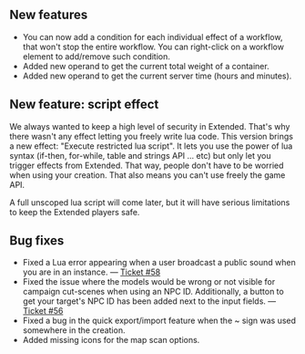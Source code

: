 ## New features

- You can now add a condition for each individual effect of a workflow, that won't stop the entire workflow. You can right-click on a workflow element to add/remove such condition.
- Added new operand to get the current total weight of a container.
- Added new operand to get the current server time (hours and minutes).

## New feature: script effect

We always wanted to keep a high level of security in Extended. That's why there wasn't any effect letting you freely write lua code. This version brings a new effect: "Execute restricted lua script".
It lets you use the power of lua syntax (if-then, for-while, table and strings API ... etc) but only let you trigger effects from Extended.
That way, people don't have to be worried when using your creation. That also means you can't use freely the game API.

A full unscoped lua script will come later, but it will have serious limitations to keep the Extended players safe.

## Bug fixes

- Fixed a Lua error appearing when a user broadcast a public sound when you are in an instance. — [Ticket #58](https://wow.curseforge.com/projects/total-rp-3-extended/issues/58)
- Fixed the issue where the models would be wrong or not visible for campaign cut-scenes when using an NPC ID. Additionally, a button to get your target's NPC ID has been added next to the input fields. — [Ticket #56](https://wow.curseforge.com/projects/total-rp-3-extended/issues/56)
- Fixed a bug in the quick export/import feature when the ~ sign was used somewhere in the creation.
- Added missing icons for the map scan options.